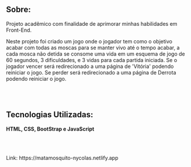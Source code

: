 <h2>Sobre:</h2>

<p>Projeto acadêmico com finalidade de aprimorar minhas habilidades em Front-End.</p>

<p>Neste projeto foi criado um jogo onde o jogador tem como o objetivo acabar com todas as moscas para se manter vivo até o tempo acabar, a cada mosca não detida se consome uma vida em um esquema de jogo de 60 segundos, 3 dificuldades, e 3 vidas para cada partida iniciada. Se o jogador vencer será redirecionado a uma página de 'Vitória' podendo reiniciar o jogo. Se perder será redirecionado a uma página de Derrota podendo reiniciar o jogo. </p>
<br><br>

<h2>Tecnologias Utilizadas:</h2>

<p style="font-weight: bold;">HTML, CSS, BootStrap e JavaScript</p><br><br>

<p>Link: https://matamosquito-nycolas.netlify.app</p>